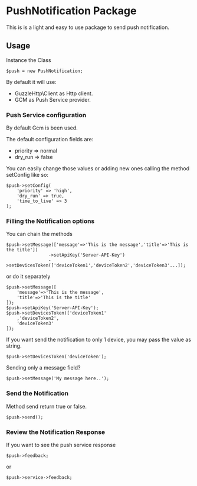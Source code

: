 # PushNotification Package

This is is a light and easy to use package to send push notification.

## Usage

Instance the Class

    $push = new PushNotification;

By default it will use:

*   GuzzleHttp\Client as Http client.
*   GCM as Push Service provider.

### Push Service configuration

By default Gcm is been used.

The default configuration fields are:

*   priority => normal
*   dry_run => false

You can easily change those values or adding new ones calling the method setConfig like so:

    $push->setConfig(
        'priority' => 'high',
        'dry_run' => true,
        'time_to_live' => 3
    );

### Filling the Notification options

You can chain the methods

    $push->setMessage(['message'=>'This is the message','title'=>'This is the title'])
                    ->setApiKey('Server-API-Key')
                    ->setDevicesToken(['deviceToken1','deviceToken2','deviceToken3'...]);

or do it separately

    $push->setMessage([
        'message'=>'This is the message',
        'title'=>'This is the title'
    ]);
    $push->setApiKey('Server-API-Key');
    $push->setDevicesToken(['deviceToken1'
        ,'deviceToken2',
        'deviceToken3'
    ]);

If you want send the notification to only 1 device, you may pass the value as string.

    $push->setDevicesToken('deviceToken');

Sending only a message field?

    $push->setMessage('My message here..');

### Send the Notification

Method send return true or false.

    $push->send();

### Review the Notification Response

If you want to see the push service response

    $push->feedback;

or

    $push->service->feedback;

